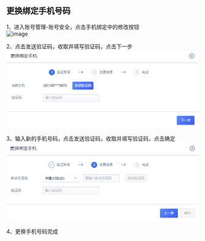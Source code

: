 

## 更换绑定手机号码

1、进入账号管理-账号安全，点击手机绑定中的修改按钮  
![image](https://github.com/UCloudDoc-Team/security/assets/107971405/3f22a7cc-04fe-4bf8-802c-deccfb97dac2)

2、点击发送验证码，收取并填写验证码，点击下一步  
![](/images/account_20190102151255.png)

3、输入新的手机号码，点击发送验证码，收取并填写验证码，点击确定  
![](/images/account_20190102151536.png)

4、更换手机号码完成
